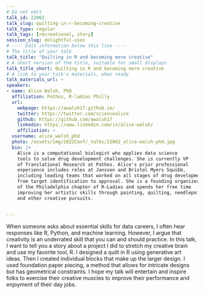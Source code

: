 ```yaml
---
# Do not edit
talk_id: 22062
talk_slug: quilting-in-r-becoming-creative
talk_type: regular
talk_tags: [recreational, story]
session_slug: delightful-uses
# ---- Edit information below this line ----
# The title of your talk
talk_title: "Quilting in R and becoming more creative"
# A short version of the title, suitable for small displays
talk_title_short: Quilting in R and becoming more creative
# A link to your talk's materials, when ready
talk_materials_url: ~
speakers:
- name: Alice Walsh, PhD
  affiliation: Pathos, R-ladies Philly
  url:
    webpage: https://awalsh17.github.io/
    twitter: https://twitter.com/sciencealice
    github: https://github.com/awalsh17
    linkedin: https://www.linkedin.com/in/alice-walsh/
    affiliation: ~
  username: alice_walsh_phd
  photo: /assets/img/2022Conf/_talks/22062_alice-walsh-phd.jpg
  bio: |+
    Alice is a computational biologist who applies data science
    tools to solve drug development challenges. She is currently VP
    of Translational Research at Pathos. Alice's prior professional
    experience includes roles at Janssen and Bristol Myers Squibb,
    including leading teams that worked on all stages of drug development,
    from target identification to approval. She is a founding organizer
    of the Philadelphia chapter of R-Ladies and spends her free time
    improving her artistic skills through painting, quilting, needlepoint,
    and other creative pursuits.


---
```


<!-- ABSTRACT ----
Please write abstract below. You may use simple markdown (links, code style, bold, italics)
-->

When someone asks about essential skills for data careers, I often hear
responses like R, Python, and machine learning. However, I argue that creativity
is an underrated skill that you can and should practice. In this talk, I want
to tell you a story about a project I did to stretch my creative brain and use
my favorite tool, R. I designed a quilt in R using generative art ideas. Then
I created individual blocks that make up the larger design. I used foundation
paper piecing, a method that allows for intricate designs but has geometrical
constraints. I hope my talk will entertain and inspire folks to exercise their
creative muscles to improve their performance and enjoyment of their day jobs.
